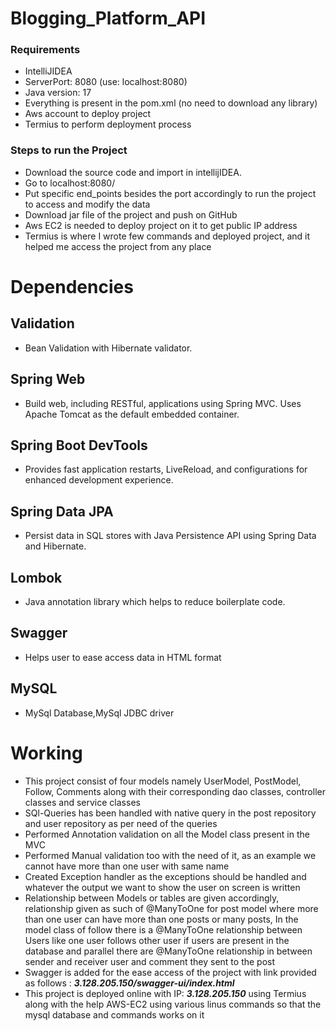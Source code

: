 # Blogging_Platform_API
### Requirements
* IntelliJIDEA
* ServerPort: 8080 (use: localhost:8080)
* Java version: 17
* Everything is present in the pom.xml (no need to download any library)
* Aws account to deploy project
* Termius to perform deployment process
### Steps to run the Project
* Download the source code and import in intellijIDEA.
* Go to localhost:8080/
* Put specific end_points besides the port accordingly to run the project to access and modify the data
* Download jar file of the project and push on GitHub
* Aws EC2 is needed to deploy project on it to get public IP address
* Termius is where I wrote few commands and deployed project, and it helped me access the project from any place
# Dependencies
## Validation
* Bean Validation with Hibernate validator.
## Spring Web
* Build web, including RESTful, applications using Spring MVC. Uses Apache Tomcat as the default embedded container.
## Spring Boot DevTools
* Provides fast application restarts, LiveReload, and configurations for enhanced development experience.
## Spring Data JPA
* Persist data in SQL stores with Java Persistence API using Spring Data and Hibernate.
## Lombok
* Java annotation library which helps to reduce boilerplate code.
## Swagger
* Helps user to ease access data in HTML format
## MySQL
* MySql Database,MySql JDBC driver

# Working
* This project consist of four models namely UserModel, PostModel, Follow, Comments along with their corresponding dao classes, controller classes and service classes
* SQl-Queries has been handled with native query in the post repository and user repository as per need of the queries
* Performed Annotation validation on all the Model class present in the MVC 
* Performed Manual validation too with the need of it, as an example we cannot have more than one user with same name
* Created Exception handler as the exceptions should be handled and whatever the output we want to show the user on screen is written 
* Relationship between Models or tables are given accordingly, relationship given as such of @ManyToOne for post model where more than one user can have more than one posts or many posts, In the model class of follow there is a @ManyToOne relationship between Users like one user follows other user if users are present in the database and parallel there are @ManyToOne relationship in between sender and receiver user and comment they sent to the post
* Swagger is added for the ease access of the project with link provided as follows : _**3.128.205.150/swagger-ui/index.html**_
* This project is deployed online with IP: _**3.128.205.150**_ using Termius along with the help AWS-EC2 using various linus commands so that the mysql database and commands works on it